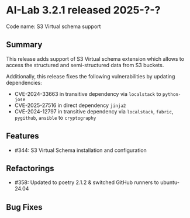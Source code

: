 # AI-Lab 3.2.1 released 2025-?-?

Code name: S3 Virtual schema support

## Summary

This release adds support of S3 Virtual schema extension which allows to access 
the structured and semi-structured data from S3 buckets.

Additionally, this release fixes the following vulnerabilities by updating dependencies:
* CVE-2024-33663 in transitive dependency via `localstack` to `python-jose`
* CVE-2025-27516 in direct dependency `jinja2`
* CVE-2024-12797 in transitive dependency via `localstack`, `fabric`, `pygithub`, `ansible` to `cryptography`

## Features

* #344: S3 Virtual Schema installation and configuration

## Refactorings

* #358: Updated to poetry 2.1.2 & switched GitHub runners to ubuntu-24.04

## Bug Fixes

